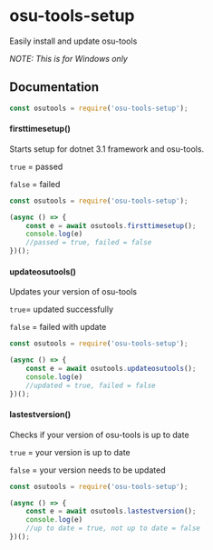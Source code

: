 # osu-tools-setup

Easily install and update osu-tools

*NOTE: This is for Windows only*

## Documentation
```js
const osutools = require('osu-tools-setup');
```


#### firsttimesetup()
Starts setup for dotnet 3.1 framework and osu-tools.

 `true` = passed
 
 `false` = failed

```js
const osutools = require('osu-tools-setup');

(async () => {
    const e = await osutools.firsttimesetup();
    console.log(e)
    //passed = true, failed = false
})();
```

#### updateosutools()
Updates your version of osu-tools

`true`= updated successfully

`false` = failed with update
```js
const osutools = require('osu-tools-setup');

(async () => {
    const e = await osutools.updateosutools();
    console.log(e)
    //updated = true, failed = false
})();
```

#### lastestversion()
Checks if your version of osu-tools is up to date

`true` = your version is up to date

`false` = your version needs to be updated
```js
const osutools = require('osu-tools-setup');

(async () => {
    const e = await osutools.lastestversion();
    console.log(e)
    //up to date = true, not up to date = false
})();
```